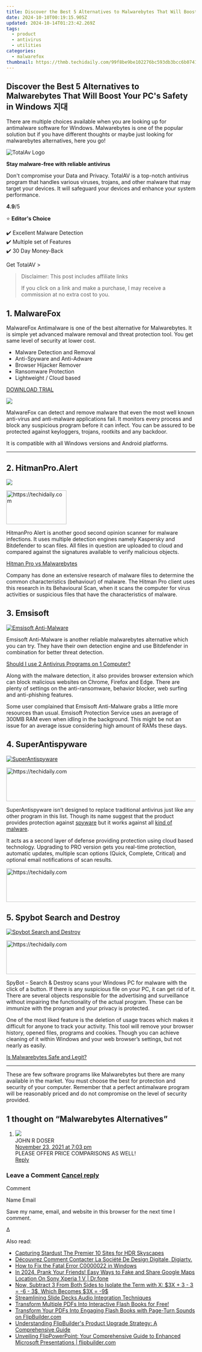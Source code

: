 ```yaml
---
title: Discover the Best 5 Alternatives to Malwarebytes That Will Boost Your PC's Safety in Windows 지대
date: 2024-10-10T00:19:15.905Z
updated: 2024-10-14T01:23:42.269Z
tags:
  - product
  - antivirus
  - utilities
categories:
  - malwarefox
thumbnail: https://thmb.techidaily.com/99f8be9be102276bc593db3bcc6b07419f9816f2452ed4f5c2e0bd34aa16b628.jpg
---
```


## Discover the Best 5 Alternatives to Malwarebytes That Will Boost Your PC's Safety in Windows 지대

There are multiple choices available when you are looking up for antimalware software for Windows. Malwarebytes is one of the popular solution but if you have different thoughts or maybe just looking for malwarebytes alternatives, here you go!

![TotalAv Logo](https://www.malwarefox.com/wp-content/uploads/2024/02/totalav-svg.webp "totalav-svg")

**Stay malware-free with reliable antivirus**

Don't compromise your Data and Privacy. TotalAV is a top-notch antivirus program that handles various viruses, trojans, and other malware that may target your devices. It will safeguard your devices and enhance your system performance.

**4.9**/5

⭐ **Editor's Choice**

✔️ Excellent Malware Detection  
✔️ Multiple set of Features  
✔️ 30 Day Money-Back

[](https://tools.techidaily.com/malwarefox/products/) Get TotalAV > 

>  Disclaimer: This post includes affiliate links
>
>  If you click on a link and make a purchase, I may receive a commission at no extra cost to you.
>

## **1\. MalwareFox**

MalwareFox Antimalware is one of the best alternative for Malwarebytes. It is simple yet advanced malware removal and threat protection tool. You get same level of security at lower cost.

* Malware Detection and Removal
* Anti-Spyware and Anti-Adware
* Browser Hijacker Remover
* Ransomware Protection
* Lightweight / Cloud based

[DOWNLOAD TRIAL](https://tools.techidaily.com/malwarefox/products/)

[![](https://www.malwarefox.com/wp-content/uploads/2017/10/MalwareFox.jpg)](https://www.malwarefox.com/wp-content/uploads/2017/10/MalwareFox.jpg)

MalwareFox can detect and remove malware that even the most well known anti-virus and anti-malware applications fail. It monitors every process and block any suspicious program before it can infect. You can be assured to be protected against keyloggers, trojans, rootkits and any backdoor.

It is compatible with all Windows versions and Android platforms.

---

## 2\. HitmanPro.Alert

[![](https://www.malwarefox.com/wp-content/uploads/2018/01/hitmanpro.alert_.png)](https://www.malwarefox.com/wp-content/uploads/2018/01/hitmanpro.alert%5F.png)

<!-- affiliate ads begin -->
<a href="https://aligracehair.sjv.io/c/5597632/2135352/19272" target="_top" id="2135352">
  <img src="//a.impactradius-go.com/display-ad/19272-2135352" border="0" alt="https://techidaily.com" width="160" height="90"/>
</a>
<img height="0" width="0" src="https://aligracehair.sjv.io/i/5597632/2135352/19272" style="position:absolute;visibility:hidden;" border="0" />
<!-- affiliate ads end -->

HitmanPro Alert is another good second opinion scanner for malware infections. It uses multiple detection engines namely Kaspersky and Bitdefender to scan files. All files in question are uploaded to cloud and compared against the signatures available to verify malicious objects.

[Hitman Pro vs Malwarebytes](https://tools.techidaily.com/malwarefox/products/)

Company has done an extensive research of malware files to determine the common characteristics (behaviour) of malware. The Hitman Pro client uses this research in its Behavioural Scan, when it scans the computer for virus activities or suspicious files that have the characteristics of malware.

## 3\. Emsisoft

[![Emsisoft Anti-Malware](https://www.malwarefox.com/wp-content/uploads/2019/08/Emsisoft-Anti-Malware.png)](https://www.malwarefox.com/wp-content/uploads/2019/08/Emsisoft-Anti-Malware.png)

Emsisoft Anti-Malware is another reliable malwarebytes alternative which you can try. They have their own detection engine and use Bitdefender in combination for better threat detection.

[Should I use 2 Antivirus Programs on 1 Computer?](https://tools.techidaily.com/malwarefox/products/)

Along with the malware detection, it also provides browser extension which can block malicious websites on Chrome, Firefox and Edge. There are plenty of settings on the anti-ransomware, behavior blocker, web surfing and anti-phishing features.

Some user complained that Emsisoft Anti-Malware grabs a little more resources than usual. Emsisoft Protection Service uses an average of 300MB RAM even when idling in the background. This might be not an issue for an average issue considering high amount of RAMs these days.

## 4\. SuperAntispyware

[![SuperAntispyware](https://www.malwarefox.com/wp-content/uploads/2019/08/SuperAntispyware.png)](https://www.malwarefox.com/wp-content/uploads/2019/08/SuperAntispyware.png)

<!-- affiliate ads begin -->
<a href="https://aligracehair.sjv.io/c/5597632/1975807/19272" target="_top" id="1975807">
  <img src="//a.impactradius-go.com/display-ad/19272-1975807" border="0" alt="https://techidaily.com" width="728" height="90"/>
</a>
<img height="0" width="0" src="https://aligracehair.sjv.io/i/5597632/1975807/19272" style="position:absolute;visibility:hidden;" border="0" />
<!-- affiliate ads end -->

SuperAntispyware isn’t designed to replace traditional antivirus just like any other program in this list. Though its name suggest that the product provides protection against [spyware](https://tools.techidaily.com/malwarefox/products/) but it works against all [kind of malware](https://tools.techidaily.com/malwarefox/products/).

It acts as a second layer of defense providing protection using cloud based technology. Upgrading to PRO version gets you real-time protection, automatic updates, multiple scan options (Quick, Complete, Critical) and optional email notifications of scan results.

<!-- affiliate ads begin -->
<a href="https://ephamedtechinc.pxf.io/c/5597632/2126493/26400" target="_top" id="2126493">
  <img src="//a.impactradius-go.com/display-ad/26400-2126493" border="0" alt="https://techidaily.com" width="640" height="90"/>
</a>
<img height="0" width="0" src="https://ephamedtechinc.pxf.io/i/5597632/2126493/26400" style="position:absolute;visibility:hidden;" border="0" />
<!-- affiliate ads end -->

## 5\. Spybot Search and Destroy

[![Spybot Search and Destroy](https://www.malwarefox.com/wp-content/uploads/2019/08/Spybot-Search-and-Destroy.png)](https://www.malwarefox.com/wp-content/uploads/2019/08/Spybot-Search-and-Destroy.png)

<!-- affiliate ads begin -->
<a href="https://bluettius.sjv.io/c/5597632/2139111/17108" target="_top" id="2139111">
  <img src="//a.impactradius-go.com/display-ad/17108-2139111" border="0" alt="https://techidaily.com" width="728" height="90"/>
</a>
<img height="0" width="0" src="https://bluettius.sjv.io/i/5597632/2139111/17108" style="position:absolute;visibility:hidden;" border="0" />
<!-- affiliate ads end -->

SpyBot – Search & Destroy scans your Windows PC for malware with the click of a button. If there is any suspicious file on your PC, it can get rid of it. There are several objects responsible for the advertising and surveillance without impairing the functionality of the actual program. These can be immunize with the program and your privacy is protected.

One of the most liked feature is the deletion of usage traces which makes it difficult for anyone to track your activity. This tool will remove your browser history, opened files, programs and cookies. Though you can achieve cleaning of it within Windows and your web browser’s settings, but not nearly as easily.

[Is Malwarebytes Safe and Legit?](https://tools.techidaily.com/malwarefox/products/)

---

These are few software programs like Malwarebytes but there are many available in the market. You must choose the best for protection and security of your computer. Remember that a perfect antimalware program will be reasonably priced and do not compromise on the level of security provided.

## 1 thought on “Malwarebytes Alternatives”

1. ![](https://secure.gravatar.com/avatar/6b1af6d6e0018a6bd29f1c1e767f9e8d?s=50&d=mm&r=g)  
JOHN R DOSER  
[November 23, 2021 at 7:03 pm](https://tools.techidaily.com/malwarefox/products/)  
PLEASE OFFER PRICE COMPARISONS AS WELL!  
[Reply](https://tools.techidaily.com/malwarefox/products/)

### Leave a Comment [Cancel reply](https://tools.techidaily.com/malwarefox/products/)

Comment

Name Email 

Save my name, email, and website in this browser for the next time I comment.

Δ

<ins class="adsbygoogle"
     style="display:block"
     data-ad-format="autorelaxed"
     data-ad-client="ca-pub-7571918770474297"
     data-ad-slot="1223367746"></ins>

<ins class="adsbygoogle"
     style="display:block"
     data-ad-client="ca-pub-7571918770474297"
     data-ad-slot="8358498916"
     data-ad-format="auto"
     data-full-width-responsive="true"></ins>

<span class="atpl-alsoreadstyle">Also read:</span>
<div><ul>
<li><a href="https://extra-resources.techidaily.com/capturing-stardust-the-premier-10-sites-for-hdr-skyscapes/"><u>Capturing Stardust The Premier 10 Sites for HDR Skyscapes</u></a></li>
<li><a href="https://some-knowledge.techidaily.com/decouvrez-comment-contacter-la-societe-de-design-digitale-digiarty/"><u>Découvrez Comment Contacter La Société De Design Digitale, Digiarty.</u></a></li>
<li><a href="https://win11-tips.techidaily.com/how-to-fix-the-fatal-error-c0000022-in-windows/"><u>How to Fix the Fatal Error C0000022 in Windows</u></a></li>
<li><a href="https://phone-solutions.techidaily.com/in-2024-prank-your-friends-easy-ways-to-fake-and-share-google-maps-location-on-sony-xperia-1-v-drfone-by-drfone-virtual-android/"><u>In 2024, Prank Your Friends! Easy Ways to Fake and Share Google Maps Location On Sony Xperia 1 V | Dr.fone</u></a></li>
<li><a href="https://buynow-info.techidaily.com/1722501513723-now-subtract-3-from-both-sides-to-isolate-the-term-with-x-3x-plus-3-3-6-3-which-becomes-3x-9/"><u>Now, Subtract 3 From Both Sides to Isolate the Term with X: $3X + 3 - 3 = -6 - 3$, Which Becomes $3X = -9$</u></a></li>
<li><a href="https://article-posts.techidaily.com/streamlining-slide-decks-audio-integration-techniques/"><u>Streamlining Slide Decks Audio Integration Techniques</u></a></li>
<li><a href="https://win-lab.techidaily.com/transform-multiple-pdfs-into-interactive-flash-books-for-free/"><u>Transform Multiple PDFs Into Interactive Flash Books for Free!</u></a></li>
<li><a href="https://win-lab.techidaily.com/transform-your-pdfs-into-engaging-flash-books-with-page-turn-sounds-on-flipbuildercom/"><u>Transform Your PDFs Into Engaging Flash Books with Page-Turn Sounds on FlipBuilder.com</u></a></li>
<li><a href="https://win-lab.techidaily.com/understanding-flipbuilders-product-upgrade-strategy-a-comprehensive-guide/"><u>Understanding FlipBuilder's Product Upgrade Strategy: A Comprehensive Guide</u></a></li>
<li><a href="https://win-lab.techidaily.com/unveiling-flippowerpoint-your-comprehensive-guide-to-enhanced-microsoft-presentations-flipbuildercom/"><u>Unveiling FlipPowerPoint: Your Comprehensive Guide to Enhanced Microsoft Presentations | flipbuilder.com</u></a></li>
</ul></div>

